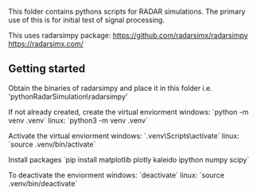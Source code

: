This folder contains pythons scripts for RADAR simulations.
The primary use of this is for initial test of signal processing.

This uses radarsimpy package:
https://github.com/radarsimx/radarsimpy
https://radarsimx.com/

## Getting started

Obtain the binaries of radarsimpy and place it in this folder i.e. 'pythonRadarSimulation\radarsimpy'

If not already created, create the virtual enviorment
windows: ´python -m venv .venv´
linux: ´python3 -m venv .venv´

Activate the virtual enviorment
windows: ´.venv\Scripts\activate´
linux: ´source .venv/bin/activate´

Install packages
´pip install matplotlib plotly kaleido ipython numpy scipy´

To deactivate the enviorment
windows: ´deactivate´
linux: ´source .venv/bin/deactivate´
